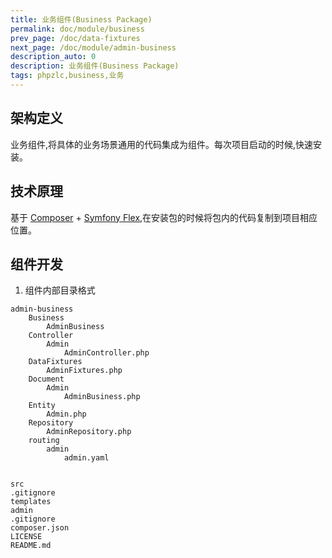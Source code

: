 ```yaml
---
title: 业务组件(Business Package)
permalink: doc/module/business
prev_page: /doc/data-fixtures
next_page: /doc/module/admin-business
description_auto: 0
description: 业务组件(Business Package)
tags: phpzlc,business,业务
---
```


## 架构定义

业务组件,将具体的业务场景通用的代码集成为组件。每次项目启动的时候,快速安装。

## 技术原理

基于 [Composer](https://getcomposer.org/) + [Symfony Flex](/doc/symfony-flex),在安装包的时候将包内的代码复制到项目相应位置。

## 组件开发

1. 组件内部目录格式

```text
admin-business
    Business
        AdminBusiness
    Controller
        Admin
            AdminController.php
    DataFixtures
        AdminFixtures.php
    Document
        Admin
            AdminBusiness.php
    Entity
        Admin.php
    Repository
        AdminRepository.php
    routing
        admin
            admin.yaml
   
            
src
.gitignore
templates
admin
.gitignore
composer.json
LICENSE
README.md
```

